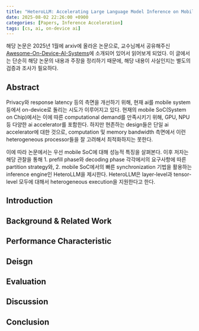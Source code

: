 ```yaml
---
title: "HeteroLLM: Accelerating Large Language Model Inference on Mobile SoCs with Heterogeneous AI Accelerators"
date: 2025-08-02 22:26:00 +0900
categories: [Papers, Inference Acceleration]
tags: [cs, ai, on-device ai]
---
```


해당 논문은 2025년 1월에 arxiv에 올라온 논문으로, 교수님께서 공유해주신 [Awesome-On-Device-AI-Systems](https://github.com/jeho-lee/Awesome-On-Device-AI-Systems/blob/main/README.md)에 소개되어 있어서 읽어보게 되었다. 이 글에서는 단순히 해당 논문의 내용과 주장을 정리하기 때문에, 해당 내용이 사실인지는 별도의 검증과 조사가 필요하다.

## Abstract
Privacy와 response latency 등의 측면을 개선하기 위해, 현재 ai를 mobile system 등에서 on-device로 돌리는 시도가 이루어지고 있다. 현재의 mobile SoC(System on Chip)에서는 이에 따른 computational demand를 만족시키기 위해, GPU, NPU 등 다양한 ai accelerator를 포함한다. 하지만 현존하는 design들은 단일 ai accelerator에 대한 것으로, computation 및 memory bandwidth 측면에서 이런 heterogeneous processor들을 잘 고려해서 최적화하지는 못한다.

<!-- 실제로 NPU가 최신 SoC에 많이 들어가고 있는 추세인가? 빠지고 있는 추세는 아닌가? 현존하는 design들이 이걸 잘 못한다는 것이 사실인가? -->

이에 따라 논문에서는 우선 mobile SoC에 대해 성능적 특징을 살펴본다. 이후 저자는 해당 관찰을 통해 1. prefill phase와 decoding phase 각각에서의 요구사항에 따른 partition strategy와, 2. mobile SoC에서의 빠른 synchronization 기법을 활용하는 inference engine인 HeteroLLM을 제시한다. HeteroLLM은 layer-level과 tensor-level 모두에 대해서 heterogeneous execution을 지원한다고 한다.

## Introduction




## Background & Related Work


## Performance Characteristic


## Deisgn


## Evaluation


## Discussion


## Conclusion


